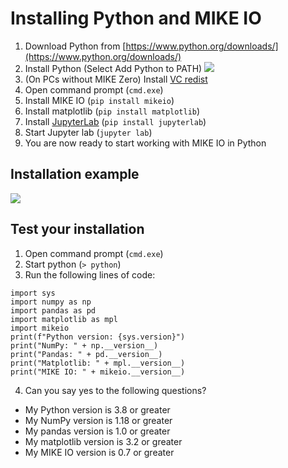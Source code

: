 # Installing Python and MIKE IO

1. Download Python from [https://www.python.org/downloads/](https://www.python.org/downloads/)
2. Install Python (Select Add Python to PATH)
![](images/python_path.png)
3. (On PCs without MIKE Zero) Install [VC redist](https://aka.ms/vs/16/release/vc_redist.x64.exe)
4. Open command prompt (`cmd.exe`)
5. Install MIKE IO (`pip install mikeio`)
6. Install matplotlib (`pip install matplotlib`)
7. Install [JupyterLab](https://jupyterlab.readthedocs.io/en/stable/) (`pip install jupyterlab`)
8. Start Jupyter lab (`jupyter lab`)
9. You are now ready to start working with MIKE IO in Python

## Installation example
![](images/install.gif)

## Test your installation

1. Open command prompt (`cmd.exe`)
2. Start python (`> python`) 
3. Run the following lines of code:

```
import sys
import numpy as np
import pandas as pd
import matplotlib as mpl
import mikeio
print(f"Python version: {sys.version}")
print("NumPy: " + np.__version__)
print("Pandas: " + pd.__version__)
print("Matplotlib: " + mpl.__version__)
print("MIKE IO: " + mikeio.__version__)
```

4. Can you say yes to the following questions? 

* My Python version is 3.8 or greater
* My NumPy version is 1.18 or greater
* My pandas version is 1.0 or greater
* My matplotlib version is 3.2 or greater
* My MIKE IO version is 0.7 or greater